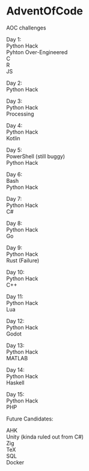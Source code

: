 # AdventOfCode
AOC challenges

Day 1:  
Python Hack   
Pyhton Over-Engineered  
C  
R  
JS  
  
Day 2:  
Python Hack  
  
Day 3:  
Python Hack  
Processing  
  
Day 4:   
Python Hack  
Kotlin  
  
Day 5:  
PowerShell (still buggy)  
Python Hack  
  
Day 6:  
Bash  
Python Hack  
  
Day 7:  
Python Hack  
C#  
  
Day 8:  
Python Hack  
Go  
  
Day 9:   
Python Hack  
Rust (Failure)  
  
Day 10:  
Python Hack  
C++  
  
Day 11:   
Python Hack  
Lua  
  
Day 12:  
Python Hack  
Godot  
  
Day 13:  
Python Hack  
MATLAB  

Day 14:  
Python Hack  
Haskell  

Day 15:  
Python Hack  
PHP  

Future Candidates:  
  
AHK  
Unity (kinda ruled out from C#)  
Zig  
TeX   
SQL  
Docker  

